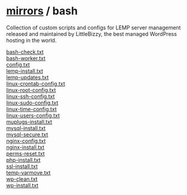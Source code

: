 <h1><a href="./">mirrors</a> / bash</h1>

<p>Collection of custom scripts and configs for LEMP server management released and maintained by LittleBizzy, the best managed WordPress hosting in the world.</p>

<a href="bash-check.txt">bash-check.txt</a><br>
<a href="bash-worker.txt">bash-worker.txt</a><br>
<a href="config.txt">config.txt</a><br>
<a href="lemp-install.txt">lemp-install.txt</a><br>
<a href="lemp-updates.txt">lemp-updates.txt</a><br>
<a href="linux-crontab-config.txt">linux-crontab-config.txt</a><br>
<a href="linux-root-config.txt">linux-root-config.txt</a><br>
<a href="linux-ssh-config.txt">linux-ssh-config.txt</a><br>
<a href="linux-sudo-config.txt">linux-sudo-config.txt</a><br>
<a href="linux-time-config.txt">linux-time-config.txt</a><br>
<a href="linux-users-config.txt">linux-users-config.txt</a><br>
<a href="muplugs-install.txt">muplugs-install.txt</a><br>
<a href="mysql-install.txt">mysql-install.txt</a><br>
<a href="mysql-secure.txt">mysql-secure.txt</a><br>
<a href="nginx-config.txt">nginx-config.txt</a><br>
<a href="nginx-install.txt">nginx-install.txt</a><br>
<a href="perms-reset.txt">perms-reset.txt</a><br>
<a href="php-install.txt">php-install.txt</a><br>
<a href="ssl-install.txt">ssl-install.txt</a><br>
<a href="temp-varmove.txt">temp-varmove.txt</a><br>
<a href="wp-clean.txt">wp-clean.txt</a><br>
<a href="wp-install.txt">wp-install.txt</a><br>
